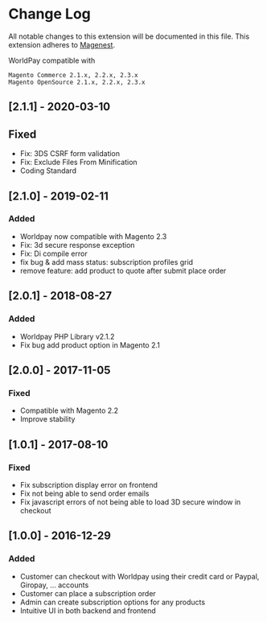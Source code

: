 # Change Log
All notable changes to this extension will be documented in this file.
This extension adheres to [Magenest](http://magenest.com/).

WorldPay compatible with 
```
Magento Commerce 2.1.x, 2.2.x, 2.3.x 
Magento OpenSource 2.1.x, 2.2.x, 2.3.x 
```

## [2.1.1] - 2020-03-10
## Fixed
-   Fix: 3DS CSRF form validation
-   Fix: Exclude Files From Minification
-   Coding Standard


## [2.1.0] - 2019-02-11
### Added
-   Worldpay now compatible with Magento 2.3
-   Fix: 3d secure response exception
-   Fix: Di compile error
-   fix bug & add mass status: subscription profiles grid
-   remove feature: add product to quote after submit place order

## [2.0.1] - 2018-08-27
### Added
-   Worldpay PHP Library v2.1.2
-   Fix bug add product option in Magento 2.1

## [2.0.0] - 2017-11-05
### Fixed
- Compatible with Magento 2.2
- Improve stability

## [1.0.1] - 2017-08-10
### Fixed
- Fix subscription display error on frontend
- Fix not being able to send order emails
- Fix javascript errors of not being able to load 3D secure window in checkout

## [1.0.0] - 2016-12-29
### Added
- Customer can checkout with Worldpay using their credit card or Paypal, Giropay, ... accounts
- Customer can place a subscription order
- Admin can create subscription options for any products
- Intuitive UI in both backend and frontend
